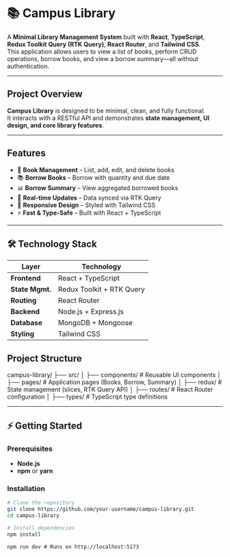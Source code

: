 # 📚 Campus Library

A **Minimal Library Management System** built with **React**, **TypeScript**, **Redux Toolkit Query (RTK Query)**, **React Router**, and **Tailwind CSS**.  
This application allows users to view a list of books, perform CRUD operations, borrow books, and view a borrow summary—all without authentication.

---

## Project Overview

**Campus Library** is designed to be minimal, clean, and fully functional.  
It interacts with a RESTful API and demonstrates **state management, UI design, and core library features**.

---

## Features

- 📖 **Book Management** – List, add, edit, and delete books
- 📚 **Borrow Books** – Borrow with quantity and due date
- 📊 **Borrow Summary** – View aggregated borrowed books
- 🔄 **Real-time Updates** – Data synced via RTK Query
- 🎨 **Responsive Design** – Styled with Tailwind CSS
- ⚡ **Fast & Type-Safe** – Built with React + TypeScript

---

## 🛠️ Technology Stack

| Layer           | Technology                |
| --------------- | ------------------------- |
| **Frontend**    | React + TypeScript        |
| **State Mgmt.** | Redux Toolkit + RTK Query |
| **Routing**     | React Router              |
| **Backend**     | Node.js + Express.js      |
| **Database**    | MongoDB + Mongoose        |
| **Styling**     | Tailwind CSS              |

## Project Structure

campus-library/
├── src/
│ ├── components/ # Reusable UI components
│ ├── pages/ # Application pages (Books, Borrow, Summary)
│ ├── redux/ # State management (slices, RTK Query API)
│ ├── routes/ # React Router configuration
│ ├── types/ # TypeScript type definitions

---

## ⚡ Getting Started

### Prerequisites

- **Node.js**
- **npm** or **yarn**

### Installation

```bash
# Clone the repository
git clone https://github.com/your-username/campus-library.git
cd campus-library

# Install dependencies
npm install
```
```
npm run dev # Runs on http://localhost:5173
```